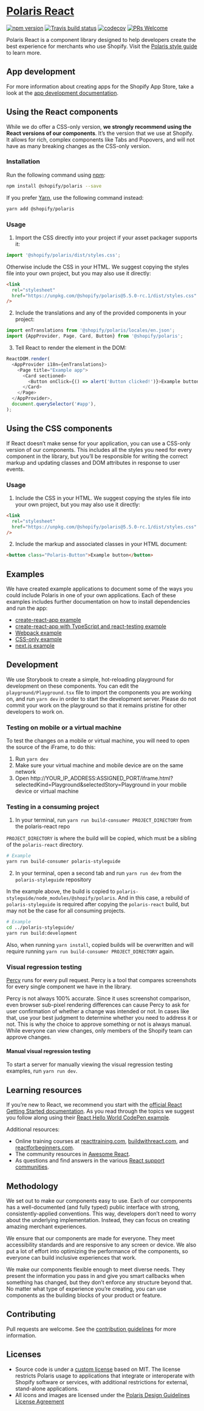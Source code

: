 # [Polaris React](https://polaris.shopify.com/)

[![npm version](https://img.shields.io/npm/v/@shopify/polaris.svg?style=flat)](https://www.npmjs.com/package/@shopify/polaris) [![Travis build status](https://travis-ci.com/Shopify/polaris-react.svg?branch=master)](https://travis-ci.com/Shopify/polaris-react) [![codecov](https://codecov.io/gh/Shopify/polaris-react/branch/master/graph/badge.svg?token=IKyeKcpRs1)](https://codecov.io/gh/Shopify/polaris-react) [![PRs Welcome](https://img.shields.io/badge/PRs-welcome-brightgreen.svg)](https://github.com/Shopify/polaris-react/blob/master/.github/CONTRIBUTING.md#your-first-pull-request)

Polaris React is a component library designed to help developers create the best experience for merchants who use Shopify. Visit the [Polaris style guide](https://polaris.shopify.com) to learn more.

## App development

For more information about creating apps for the Shopify App Store, take a look at the [app development documentation](https://developers.shopify.com/app-development).

## Using the React components

While we do offer a CSS-only version, **we strongly recommend using the React versions of our components**. It’s the version that we use at Shopify. It allows for rich, complex components like Tabs and Popovers, and will not have as many breaking changes as the CSS-only version.

### Installation

Run the following command using [npm](https://www.npmjs.com/):

```bash
npm install @shopify/polaris --save
```

If you prefer [Yarn](https://yarnpkg.com/en/), use the following command instead:

```bash
yarn add @shopify/polaris
```

### Usage

1.  Import the CSS directly into your project if your asset packager supports it:

```js
import '@shopify/polaris/dist/styles.css';
```

Otherwise include the CSS in your HTML. We suggest copying the styles file into your own project, but you may also use it directly:

```html
<link
  rel="stylesheet"
  href="https://unpkg.com/@shopify/polaris@5.5.0-rc.1/dist/styles.css"
/>
```

2.  Include the translations and any of the provided components in your project:

```js
import enTranslations from '@shopify/polaris/locales/en.json';
import {AppProvider, Page, Card, Button} from '@shopify/polaris';
```

3.  Tell React to render the element in the DOM:

```js
ReactDOM.render(
  <AppProvider i18n={enTranslations}>
    <Page title="Example app">
      <Card sectioned>
        <Button onClick={() => alert('Button clicked!')}>Example button</Button>
      </Card>
    </Page>
  </AppProvider>,
  document.querySelector('#app'),
);
```

## Using the CSS components

If React doesn’t make sense for your application, you can use a CSS-only version of our components. This includes all the styles you need for every component in the library, but you’ll be responsible for writing the correct markup and updating classes and DOM attributes in response to user events.

### Usage

1.  Include the CSS in your HTML. We suggest copying the styles file into your own project, but you may also use it directly:

```html
<link
  rel="stylesheet"
  href="https://unpkg.com/@shopify/polaris@5.5.0-rc.1/dist/styles.css"
/>
```

2.  Include the markup and associated classes in your HTML document:

```html
<button class="Polaris-Button">Example button</button>
```

## Examples

We have created example applications to document some of the ways you could include Polaris in one of your own applications. Each of these examples includes further documentation on how to install dependencies and run the app:

- [create-react-app example](https://github.com/Shopify/polaris-react/tree/master/examples/create-react-app)
- [create-react-app with TypeScript and react-testing example](https://github.com/Shopify/polaris-react/tree/master/examples/create-react-app-ts-react-testing)
- [Webpack example](https://github.com/Shopify/polaris-react/tree/master/examples/webpack)
- [CSS-only example](https://github.com/Shopify/polaris-react/tree/master/examples/cdn-styles)
- [next.js example](https://github.com/Shopify/polaris-react/tree/master/examples/next.js)

## Development

We use Storybook to create a simple, hot-reloading playground for development on these components. You can edit the `playground/Playground.tsx` file to import the components you are working on, and run `yarn dev` in order to start the development server. Please do not commit your work on the playground so that it remains pristine for other developers to work on.

### Testing on mobile or a virtual machine

To test the changes on a mobile or virtual machine, you will need to open the source of the iFrame, to do this:

1.  Run `yarn dev`
1.  Make sure your virtual machine and mobile device are on the same network
1.  Open http://YOUR_IP_ADDRESS:ASSIGNED_PORT/iframe.html?selectedKind=Playground&selectedStory=Playground in your mobile device or virtual machine

### Testing in a consuming project

1. In your terminal, run `yarn run build-consumer PROJECT_DIRECTORY` from the polaris-react repo

`PROJECT_DIRECTORY` is where the build will be copied, which must be a sibling of the `polaris-react` directory.

```sh
# Example
yarn run build-consumer polaris-styleguide
```

2. In your terminal, open a second tab and run `yarn run dev` from the `polaris-styleguide` repository

In the example above, the build is copied to `polaris-styleguide/node_modules/@shopify/polaris`. And in this case, a rebuild of `polaris-styleguide` is required after copying the `polaris-react` build, but may not be the case for all consuming projects.

```sh
# Example
cd ../polaris-styleguide/
yarn run build:development
```

Also, when running `yarn install`, copied builds will be overwritten and will require running `yarn run build-consumer PROJECT_DIRECTORY` again.

### Visual regression testing

[Percy](https://percy.io/) runs for every pull request. Percy is a tool that compares screenshots for every single component we have in the library.

Percy is not always 100% accurate. Since it uses screenshot comparison, even browser sub-pixel rendering differences can cause Percy to ask for user confirmation of whether a change was intended or not. In cases like that, use your best judgment to determine whether you need to address it or not. This is why the choice to approve something or not is always manual. While everyone can view changes, only members of the Shopify team can approve changes.

#### Manual visual regression testing

To start a server for manually viewing the visual regression testing examples, run `yarn run dev`.

## Learning resources

If you’re new to React, we recommend you start with the [official React Getting Started documentation](https://facebook.github.io/react/docs/hello-world.html). As you read through the topics we suggest you follow along using their [React Hello World CodePen example](http://codepen.io/gaearon/pen/ZpvBNJ?editors=0010).

Additional resources:

- Online training courses at [reacttraining.com](http://reacttraining.com), [buildwithreact.com](http://buildwithreact.com), and [reactforbeginners.com](http://reactforbeginners.com).
- The community resources in [Awesome React](https://github.com/enaqx/awesome-react).
- As questions and find answers in the various [React support communities](https://facebook.github.io/react/community/support.html).

## Methodology

We set out to make our components easy to use. Each of our components has a well-documented (and fully typed) public interface with strong, consistently-applied conventions. This way, developers don’t need to worry about the underlying implementation. Instead, they can focus on creating amazing merchant experiences.

We ensure that our components are made for everyone. They meet accessibility standards and are responsive to any screen or device. We also put a lot of effort into optimizing the performance of the components, so everyone can build inclusive experiences that work.

We make our components flexible enough to meet diverse needs. They present the information you pass in and give you smart callbacks when something has changed, but they don’t enforce any structure beyond that. No matter what type of experience you’re creating, you can use components as the building blocks of your product or feature.

## Contributing

Pull requests are welcome. See the [contribution guidelines](https://github.com/Shopify/polaris-react/blob/master/.github/CONTRIBUTING.md) for more information.

## Licenses

- Source code is under a [custom license](https://github.com/Shopify/polaris-react/blob/master/LICENSE.md) based on MIT. The license restricts Polaris usage to applications that integrate or interoperate with Shopify software or services, with additional restrictions for external, stand-alone applications.
- All icons and images are licensed under the [Polaris Design Guidelines License Agreement](https://polaris.shopify.com/legal/license)
